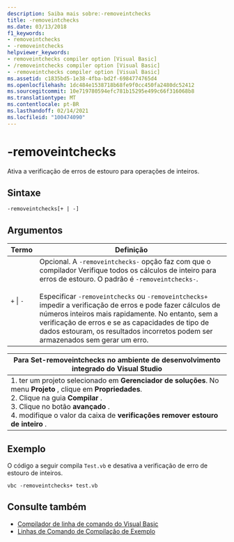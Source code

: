 ```yaml
---
description: Saiba mais sobre:-removeintchecks
title: -removeintchecks
ms.date: 03/13/2018
f1_keywords:
- removeintchecks
- -removeintchecks
helpviewer_keywords:
- removeintchecks compiler option [Visual Basic]
- /removeintchecks compiler option [Visual Basic]
- -removeintchecks compiler option [Visual Basic]
ms.assetid: c1835bd5-1e38-4fba-bd2f-6984774765d4
ms.openlocfilehash: 1dc484e1538718b68fe9f0cc450fa2480dc52412
ms.sourcegitcommit: 10e719780594efc781b15295e499c66f316068b8
ms.translationtype: MT
ms.contentlocale: pt-BR
ms.lasthandoff: 02/14/2021
ms.locfileid: "100474090"
---
```

# <a name="-removeintchecks"></a>-removeintchecks

Ativa a verificação de erros de estouro para operações de inteiros.  
  
## <a name="syntax"></a>Sintaxe  
  
```console  
-removeintchecks[+ | -]  
```  
  
## <a name="arguments"></a>Argumentos  
  
|Termo|Definição|  
|---|---|  
|`+` &#124; `-`|Opcional. A `-removeintchecks-` opção faz com que o compilador Verifique todos os cálculos de inteiro para erros de estouro. O padrão é `-removeintchecks-`.<br /><br /> Especificar `-removeintchecks` ou `-removeintchecks+` impedir a verificação de erros e pode fazer cálculos de números inteiros mais rapidamente. No entanto, sem a verificação de erros e se as capacidades de tipo de dados estouram, os resultados incorretos podem ser armazenados sem gerar um erro.|  
  
|Para Set-removeintchecks no ambiente de desenvolvimento integrado do Visual Studio|  
|---|  
|1. ter um projeto selecionado em **Gerenciador de soluções**. No menu **Projeto** , clique em **Propriedades**. <br />2. Clique na guia **Compilar** .<br />3. Clique no botão **avançado** .<br />4. modifique o valor da caixa de **verificações remover estouro de inteiro** .|  
  
## <a name="example"></a>Exemplo  

 O código a seguir compila `Test.vb` e desativa a verificação de erro de estouro de inteiros.  
  
```console
vbc -removeintchecks+ test.vb  
```  
  
## <a name="see-also"></a>Consulte também

- [Compilador de linha de comando do Visual Basic](index.md)
- [Linhas de Comando de Compilação de Exemplo](sample-compilation-command-lines.md)
